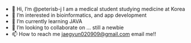 - 👋 Hi, I’m @peterisb-j
I am a medical student studying medicine at Korea
- 👀 I’m interested in bioinformatics, and app development
- 🌱 I’m currently learning JAVA 
- 💞️ I’m looking to collaborate on ... still a newbie
- 📫 How to reach me jaegyun020909@gmail.com email me!!

<!---
peterisb-j/peterisb-j is a ✨ special ✨ repository because its `README.md` (this file) appears on your GitHub profile.
You can click the Preview link to take a look at your changes.
--->
